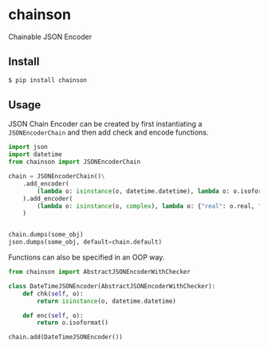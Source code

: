 # chainson
Chainable JSON Encoder

## Install

```bash
$ pip install chainson
```

## Usage

JSON Chain Encoder can be created by first instantiating a `JSONEncoderChain`
and then add check and encode functions.


```python
import json
import datetime
from chainson import JSONEncoderChain

chain = JSONEncoderChain()\
    .add_encoder(
        (lambda o: isinstance(o, datetime.datetime), lambda o: o.isoformat())
    ).add_encoder(
        (lambda o: isinstance(o, complex), lambda o: {"real": o.real, "imag": o.imag})
    )


chain.dumps(some_obj)
json.dumps(some_obj, default=chain.default)
```

Functions can also be specified in an OOP way.

```python
from chainson import AbstractJSONEncoderWithChecker

class DateTimeJSONEncoder(AbstractJSONEncoderWithChecker):
    def chk(self, o):
        return isinstance(o, datetime.datetime)

    def enc(self, o):
        return o.isoformat()

chain.add(DateTimeJSONEncoder())
```